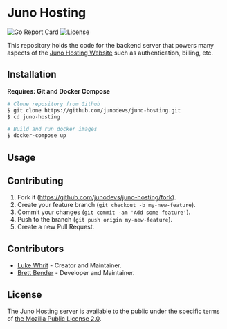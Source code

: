 # Juno Hosting

![Go Report Card](https://goreportcard.com/badge/github.com/junodevs/juno-hosting) ![License](https://img.shields.io/github/license/junodevs/juno-hosting)

This repository holds the code for the backend server that powers many aspects of the [Juno Hosting Website](https://junohosting.net) such as authentication, billing, etc.

## Installation

**Requires: Git and Docker Compose**

```sh
# Clone repository from Github
$ git clone https://github.com/junodevs/juno-hosting.git
$ cd juno-hosting

# Build and run docker images 
$ docker-compose up
```

## Usage

## Contributing

1. Fork it (<https://github.com/junodevs/juno-hosting/fork>).
2. Create your feature branch (`git checkout -b my-new-feature`).
3. Commit your changes (`git commit -am 'Add some feature'`).
4. Push to the branch (`git push origin my-new-feature`).
5. Create a new Pull Request.

## Contributors

* [Luke Whrit](https://github.com/lukewhrit) - Creator and Maintainer.
* [Brett Bender](https://github.com/GreatGodApollo) - Developer and Maintainer.

## License

The Juno Hosting server is available to the public under the specific terms of [the Mozilla Public License 2.0](LICENSE).
